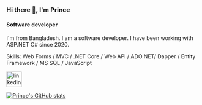 ### Hi there 👋, I'm Prince
#### Software developer

I'm from Bangladesh. I am a software developer. I have been working with ASP.NET C# since 2020.


Skills: Web Forms / MVC / .NET Core / Web API / ADO.NET/ Dapper / Entity Framework / MS SQL / JavaScript



[<img src='https://cdn.jsdelivr.net/npm/simple-icons@3.0.1/icons/linkedin.svg' alt='linkedin' height='40'>](https://www.linkedin.com/in/https://www.linkedin.com/in/syed-nawaz-prince-3482aa199/)  

[![Prince's GitHub stats](https://github-readme-stats.vercel.app/api?username=nawazprince&count_private=true)](https://github.com/anuraghazra/github-readme-stats)
